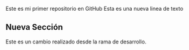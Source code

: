 Este es mi primer repositorio en GitHub
Esta es una nueva linea de texto
## Nueva Sección
Este es un cambio realizado desde la rama de desarrollo.
